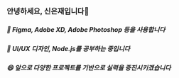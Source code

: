 ### 안녕하세요, 신은재입니다👋

##### 🎨 Figma, Adobe XD, Adobe Photoshop 등을 사용합니다
##### 📝 UI/UX 디자인, Node.js를 공부하는 중입니다
##### 😄 앞으로 다양한 프로젝트를 기반으로 실력을 증진시키겠습니다

<!--
[![Eunjae's GitHub stats](https://github-readme-stats.vercel.app/api?username=Eunjae2641)](https://github.com/anuraghazra/github-readme-stats
**Eunjae2641/Eunjae2641** is a ✨ _special_ ✨ repository because its `README.md` (this file) appears on your GitHub profile.

Here are some ideas to get you started:

- 🔭 I’m currently working on ...
- 🌱 I’m currently learning ...
- 👯 I’m looking to collaborate on ...
- 🤔 I’m looking for help with ...
- 💬 Ask me about ...
- 📫 How to reach me: ...
- 😄 Pronouns: ...
- ⚡ Fun fact: ...
-->
